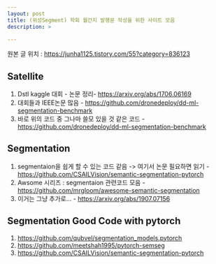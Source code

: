 ```yaml
---
layout: post
title: (위성Segment) 학회 월간지 발행문 작성을 위한 사이트 모음
description: >  
    
---
```

원본 글 위치 :   https://junha1125.tistory.com/55?category=836123

## Satellite

1. Dstl kaggle 대회 - 논문 정리- https://arxiv.org/abs/1706.06169
2. 대회들과 IEEE논문 많음 - https://github.com/dronedeploy/dd-ml-segmentation-benchmark 
3.  바로 위의 코드 중 그나마 쓸모 있을 것 같은 코드 - https://github.com/dronedeploy/dd-ml-segmentation-benchmark



## Segmentation

1. segmentaion을 쉽게 할 수 있는 코드 같음 -> 여기서 논문 필요하면 읽기 - https://github.com/CSAILVision/semantic-segmentation-pytorch
2. Awsome 시리즈 : segmentaion 관련코드 모음 - https://github.com/mrgloom/awesome-semantic-segmentation
3. 이거는 그냥 추가로...  - https://arxiv.org/abs/1907.07156



## Segmentation Good Code with pytorch

1. https://github.com/qubvel/segmentation_models.pytorch
2. https://github.com/meetshah1995/pytorch-semseg
3. https://github.com/CSAILVision/semantic-segmentation-pytorch




